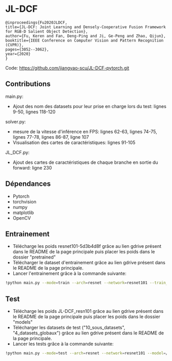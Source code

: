# JL-DCF

```
@inproceedings{Fu2020JLDCF,
title={JL-DCF: Joint Learning and Densely-Cooperative Fusion Framework for RGB-D Salient Object Detection},
author={Fu, Keren and Fan, Deng-Ping and Ji, Ge-Peng and Zhao, Qijun},
booktitle={IEEE Conference on Computer Vision and Pattern Recognition (CVPR)},
pages={3052--3062},
year={2020}
}
```

Code: https://github.com/jiangyao-scu/JL-DCF-pytorch.git

## Contributions

main.py:

- Ajout des nom des datasets pour leur prise en charge lors du test: lignes 9-50, lignes 118-120

solver.py:

- mesure de la vitesse d'inférence en FPS: lignes 62-63, lignes 74-75, lignes 77-78, lignes 86-87, ligne 107
- Visualisation des cartes de caractéristiques: lignes 91-105

JL_DCF.py:

- Ajout des cartes de caractéristiques de chaque branche en sortie du forward: ligne 230

## Dépendances

- Pytorch
- torchvision
- numpy
- matplotlib
- OpenCV

## Entrainement

- Télécharge les poids resnet101-5d3b4d8f grâce au lien gdrive présent dans le README de la page principale puis placer les poids dans le dossier "pretrained"
- Télécharger le dataset d'entrainement grâce au lien gdrive présent dans le README de la page principale.
- Lancer l'entrainement grâce à la commande suivante:

```bash 
!python main.py --mode=train --arch=resnet --network=resnet101 --train_root=/content/RGBDcollection --train_list=/content/RGBDcollection/train_ori.lst
```

## Test

- Télécharge les poids JL-DCF_resn101 grâce au lien gdrive présent dans le README de la page principale puis placer les poids dans le dossier "models"
- Télécharger les datasets de test ("10_sous_datasets", "4_datasets_globaux") grâce au lien gdrive présent dans le README de la page principale.
- Lancer les tests grâce à la commande suivante:

```bash 
!python main.py --mode=test --arch=resnet --network=resnet101 --model=/content/JL-DCF-pytorch/models/JL-DCF_resn101.pth --test_folder=/content/pred_maps/JL-DCF/Objectscale/ --sal_mode=Objectscale
```
